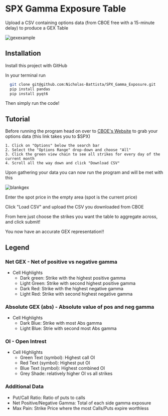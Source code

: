 
# SPX Gamma Exposure Table

Upload a CSV containing options data (from CBOE free with a 15-minute delay) to produce a GEX Table

![gexexample](https://github.com/user-attachments/assets/95a8db3c-1a7e-4bcc-927e-aa6e46282cca)


## Installation

Install this project with GitHub

In your terminal run 

```bash
  git clone git@github.com:Nicholas-Battista/SPX_Gamma_Exposure.git
  pip install pandas
  pip install pyqt6
```
Then simply run the code!
## Tutorial

Before running the program head on over to [CBOE's Website](https://www.cboe.com/delayed_quotes/spx) to grab your options data (this link takes you to $SPX)

    1. Click on "Options" below the search bar
    2. Select the "Options Range" drop-down and choose "All"
    3. Click the green view chain to see all strikes for every day of the current month
    4. Scroll all the way down and click "Download CSV"

Upon gathering your data you can now run the program and will be met with this

![blankgex](https://github.com/user-attachments/assets/eb2728ac-4af3-4fff-b9cb-75b1cfef041f)


Enter the spot price in the empty area (spot is the current price)

Click "Load CSV" and upload the CSV you downloaded from CBOE

From here just choose the strikes you want the table to aggregate across, and click submit!

You now have an accurate GEX representation!!
## Legend



### Net GEX - Net of positive vs negative gamma
- Cell Highlights
    - Dark green: Strike with the highest positive gamma
    - Light Green: Strike with second highest positive gamma
    - Dark Red: Strike with the highest negative gamma
    - Light Red: Strike with second highest negative gamma
    
    

### Absolute GEX (abs) - Absolute value of pos and neg gamma
 - Cell Highlights
    - Dark Blue: Strike with most Abs gamma
    - Light Blue: Strie with second most Abs gamma



### OI - Open Intrest
- Cell Highlights
    - Green Text (symbol): Highest call OI
    - Red Text (symbol): Highest put OI
    - Blue Text (symbol): Highest combined OI
    - Grey Shade: relatively higher OI vs all strikes

### Additional Data
- Put/Call Ratio: Ratio of puts to calls
- Net Positive/Negative Gamma: Total of each side gamma exposure
- Max Pain: Strike Price where the most Calls/Puts expire worthless


